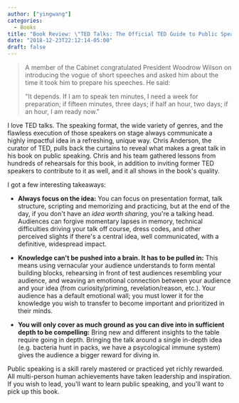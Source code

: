 ```yaml
---
author: ["yingwang"]
categories:
  - Books
title: "Book Review: \"TED Talks: The Official TED Guide to Public Speaking\", by Chris Anderson"
date: "2018-12-23T22:12:14-05:00"
draft: false
---
```


> A member of the Cabinet congratulated President Woodrow Wilson on introducing
> the vogue of short speeches and asked him about the time it took him to
> prepare his speeches. He said:
>
> "It depends. If I am to speak ten minutes, I need a week for preparation; if
> fifteen minutes, three days; if half an hour, two days; if an hour, I am ready
> now."

I love TED talks. The speaking format, the wide variety of genres, and the
flawless execution of those speakers on stage always communicate a highly
impactful idea in a refreshing, unique way. Chris Anderson, the curator of TED,
pulls back the curtains to reveal what makes a great talk in his book on public
speaking. Chris and his team gathered lessons from hundreds of rehearsals for
this book, in addition to inviting former TED speakers to contribute to it as
well, and it all shows in the book's quality.

I got a few interesting takeaways:

-   **Always focus on the idea:** You can focus on presentation format, talk
    structure, scripting and memorizing and practicing, but at the end of the
    day, if you don't have an *idea worth sharing*, you're a talking head.
    Audiences can forgive momentary lapses in memory, technical difficulties
    driving your talk off course, dress codes, and other perceived slights if
    there's a central idea, well communicated, with a definitive, widespread
    impact.

-   **Knowledge can't be pushed into a brain. It has to be pulled in:** This
    means using vernacular your audience understands to form mental building
    blocks, rehearsing in front of test audiences resembling your audience, and
    weaving an emotional connection between your audience and your idea (from
    curiosity/priming, revelation/reason, etc.). Your audience has a default
    emotional wall; you must lower it for the knowledge you wish to transfer to
    become important and prioritized in their minds.

-   **You will only cover as much ground as you can dive into in sufficient
    depth to be compelling:** Bring new and different insights to the table
    require going in depth. Bringing the talk around a single in-depth idea
    (e.g. bacteria hunt in packs, we have a psycological immune system) gives
    the audience a bigger reward for diving in.

Public speaking is a skill rarely mastered or practiced yet richly rewarded. All
multi-person human achievements have taken leadership and inspiration. If you
wish to lead, you'll want to learn public speaking, and you'll want to pick up
this book.
